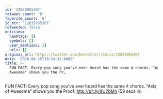 ```yaml
---
id: '12835955307'
retweet_count: '0'
favorite_count: '0'
id_str: '12835955307'
retweeted: false
entities:
  hashtags: []
  symbols: []
  user_mentions: []
  urls: []
original_url: https://twitter.com/benbalter/status/12835955307
date: '2010-04-25T18:34:15.000Z'
title: >-
  FUN FACT: Every pop song you've ever heard has the same 4 chords. "Axis of
  Awesome" shows you the Pr…
---
```


FUN FACT: Every pop song you've ever heard has the same 4 chords. "Axis of Awesome" shows you the Proof: http://bit.ly/9U2bMn (53 secs in)